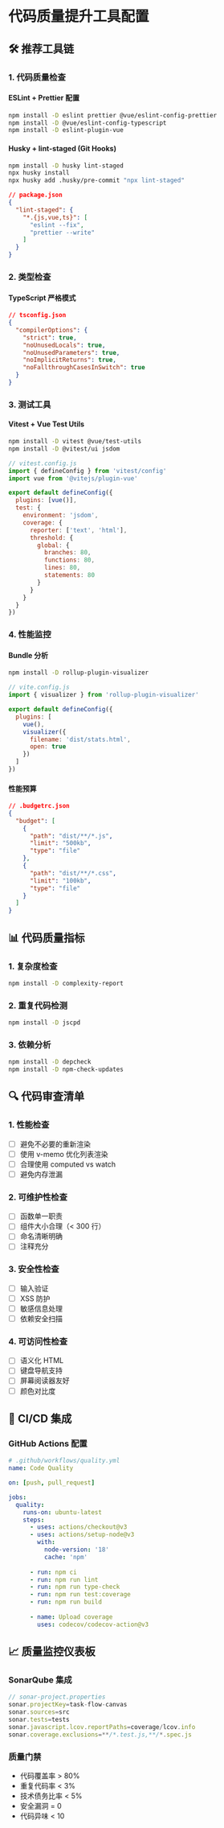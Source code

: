 # 代码质量提升工具配置

## 🛠️ 推荐工具链

### 1. 代码质量检查

#### ESLint + Prettier 配置
```bash
npm install -D eslint prettier @vue/eslint-config-prettier
npm install -D @vue/eslint-config-typescript
npm install -D eslint-plugin-vue
```

#### Husky + lint-staged (Git Hooks)
```bash
npm install -D husky lint-staged
npx husky install
npx husky add .husky/pre-commit "npx lint-staged"
```

```json
// package.json
{
  "lint-staged": {
    "*.{js,vue,ts}": [
      "eslint --fix",
      "prettier --write"
    ]
  }
}
```

### 2. 类型检查

#### TypeScript 严格模式
```json
// tsconfig.json
{
  "compilerOptions": {
    "strict": true,
    "noUnusedLocals": true,
    "noUnusedParameters": true,
    "noImplicitReturns": true,
    "noFallthroughCasesInSwitch": true
  }
}
```

### 3. 测试工具

#### Vitest + Vue Test Utils
```bash
npm install -D vitest @vue/test-utils
npm install -D @vitest/ui jsdom
```

```javascript
// vitest.config.js
import { defineConfig } from 'vitest/config'
import vue from '@vitejs/plugin-vue'

export default defineConfig({
  plugins: [vue()],
  test: {
    environment: 'jsdom',
    coverage: {
      reporter: ['text', 'html'],
      threshold: {
        global: {
          branches: 80,
          functions: 80,
          lines: 80,
          statements: 80
        }
      }
    }
  }
})
```

### 4. 性能监控

#### Bundle 分析
```bash
npm install -D rollup-plugin-visualizer
```

```javascript
// vite.config.js
import { visualizer } from 'rollup-plugin-visualizer'

export default defineConfig({
  plugins: [
    vue(),
    visualizer({
      filename: 'dist/stats.html',
      open: true
    })
  ]
})
```

#### 性能预算
```json
// .budgetrc.json
{
  "budget": [
    {
      "path": "dist/**/*.js",
      "limit": "500kb",
      "type": "file"
    },
    {
      "path": "dist/**/*.css",
      "limit": "100kb",
      "type": "file"
    }
  ]
}
```

## 📊 代码质量指标

### 1. 复杂度检查
```bash
npm install -D complexity-report
```

### 2. 重复代码检测
```bash
npm install -D jscpd
```

### 3. 依赖分析
```bash
npm install -D depcheck
npm install -D npm-check-updates
```

## 🔍 代码审查清单

### 1. 性能检查
- [ ] 避免不必要的重新渲染
- [ ] 使用 v-memo 优化列表渲染
- [ ] 合理使用 computed vs watch
- [ ] 避免内存泄漏

### 2. 可维护性检查
- [ ] 函数单一职责
- [ ] 组件大小合理（< 300 行）
- [ ] 命名清晰明确
- [ ] 注释充分

### 3. 安全性检查
- [ ] 输入验证
- [ ] XSS 防护
- [ ] 敏感信息处理
- [ ] 依赖安全扫描

### 4. 可访问性检查
- [ ] 语义化 HTML
- [ ] 键盘导航支持
- [ ] 屏幕阅读器友好
- [ ] 颜色对比度

## 🚀 CI/CD 集成

### GitHub Actions 配置
```yaml
# .github/workflows/quality.yml
name: Code Quality

on: [push, pull_request]

jobs:
  quality:
    runs-on: ubuntu-latest
    steps:
      - uses: actions/checkout@v3
      - uses: actions/setup-node@v3
        with:
          node-version: '18'
          cache: 'npm'
      
      - run: npm ci
      - run: npm run lint
      - run: npm run type-check
      - run: npm run test:coverage
      - run: npm run build
      
      - name: Upload coverage
        uses: codecov/codecov-action@v3
```

## 📈 质量监控仪表板

### SonarQube 集成
```javascript
// sonar-project.properties
sonar.projectKey=task-flow-canvas
sonar.sources=src
sonar.tests=tests
sonar.javascript.lcov.reportPaths=coverage/lcov.info
sonar.coverage.exclusions=**/*.test.js,**/*.spec.js
```

### 质量门禁
- 代码覆盖率 > 80%
- 重复代码率 < 3%
- 技术债务比率 < 5%
- 安全漏洞 = 0
- 代码异味 < 10